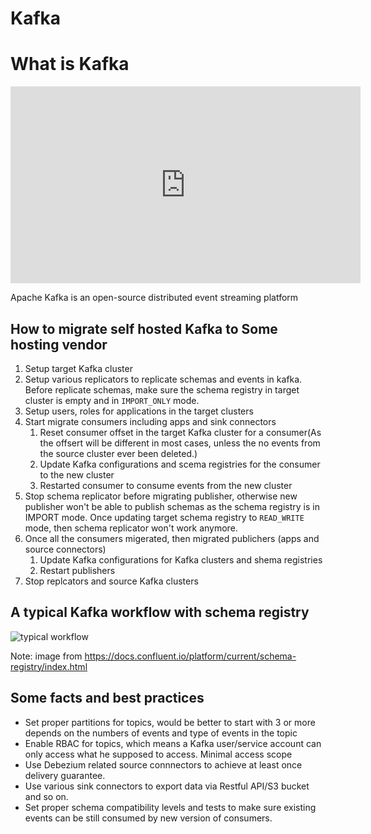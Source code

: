 # Kafka

# What is Kafka

<iframe width="560" height="315" src="https://www.youtube.com/embed/FKgi3n-FyNU" title="YouTube video player" frameborder="0" allow="accelerometer; autoplay; clipboard-write; encrypted-media; gyroscope; picture-in-picture" allowfullscreen></iframe>

Apache Kafka is an open-source distributed event streaming platform

## How to migrate self hosted Kafka to Some hosting vendor

1. Setup target Kafka cluster
2. Setup various replicators to replicate schemas and events in kafka. Before replicate schemas, make sure the schema registry in target cluster is empty and in `IMPORT_ONLY` mode.
3. Setup users, roles for applications in the target clusters
4. Start migrate consumers including apps and sink connectors
    1. Reset consumer offset in the target Kafka cluster for a consumer(As the offsert will be different in most cases, unless the no events from the source cluster ever been deleted.)
    2. Update Kafka configurations and scema registries for the consumer to the new cluster
    3. Restarted consumer to consume events from the new cluster
5. Stop schema replicator before migrating publisher, otherwise new publisher won't be able to publish schemas as the schema registry is in IMPORT mode. Once updating target schema registry to `READ_WRITE` mode, then schema replicator won't work anymore.
6. Once all the consumers migerated, then migrated publichers (apps and source connectors)
    1. Update Kafka configurations for Kafka clusters and shema registries
    2. Restart publishers
7. Stop replcators and source Kafka clusters

## A typical Kafka workflow with schema registry

![typical workflow](https://docs.confluent.io/platform/current/_images/schema-registry-and-kafka.png)

Note: image from https://docs.confluent.io/platform/current/schema-registry/index.html


## Some facts and best practices

* Set proper partitions for topics, would be better to start with 3 or more depends on the numbers of events and type of events in the topic
* Enable RBAC for topics, which means a Kafka user/service account can only access what he supposed to access. Minimal access scope
* Use Debezium related source connnectors to achieve at least once delivery guarantee.
* Use various sink connectors to export data via Restful API/S3 bucket and so on.
* Set proper schema compatibility levels and tests to make sure existing events can be still consumed by new version of consumers.
